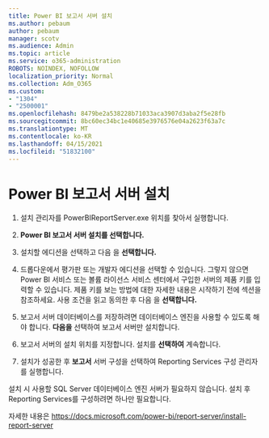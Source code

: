 ```yaml
---
title: Power BI 보고서 서버 설치
ms.author: pebaum
author: pebaum
manager: scotv
ms.audience: Admin
ms.topic: article
ms.service: o365-administration
ROBOTS: NOINDEX, NOFOLLOW
localization_priority: Normal
ms.collection: Adm_O365
ms.custom:
- "1304"
- "2500001"
ms.openlocfilehash: 8479be2a538228b71033aca3907d3aba2f5e28fb
ms.sourcegitcommit: 8bc60ec34bc1e40685e3976576e04a2623f63a7c
ms.translationtype: MT
ms.contentlocale: ko-KR
ms.lasthandoff: 04/15/2021
ms.locfileid: "51832100"
---
```

# <a name="install-power-bi-report-server"></a>Power BI 보고서 서버 설치

1. 설치 관리자를 PowerBIReportServer.exe 위치를 찾아서 실행합니다.

2. **Power BI 보고서 서버 설치를 선택합니다.**

3. 설치할 에디션을 선택하고 다음 을 **선택합니다.**

4. 드롭다운에서 평가판 또는 개발자 에디션을 선택할 수 있습니다.  그렇지 않으면 Power BI 서비스 또는 볼륨 라이선스 서비스 센터에서 구입한 서버의 제품 키를 입력할 수 있습니다. 제품 키를 보는 방법에 대한 자세한 내용은 시작하기 전에 섹션을 참조하세요. 사용 조건을 읽고 동의한 후 다음 을 **선택합니다.**

5. 보고서 서버 데이터베이스를 저장하려면 데이터베이스 엔진을 사용할 수 있도록 해야 합니다. **다음을** 선택하여 보고서 서버만 설치합니다.

6. 보고서 서버의 설치 위치를 지정합니다. 설치를 **선택하여** 계속합니다.

7. 설치가 성공한 후 **보고서** 서버 구성을 선택하여 Reporting Services 구성 관리자를 실행합니다.

설치 시 사용할 SQL Server 데이터베이스 엔진 서버가 필요하지 않습니다. 설치 후 Reporting Services를 구성하려면 하나만 필요합니다.

자세한 내용은 https://docs.microsoft.com/power-bi/report-server/install-report-server
